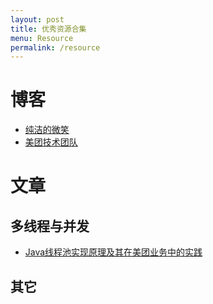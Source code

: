 ```yaml
---
layout: post
title: 优秀资源合集
menu: Resource
permalink: /resource
---
```



# 博客
+ [纯洁的微笑](http://www.ityouknow.com/)
+ [美团技术团队](https://tech.meituan.com/)

# 文章

## 多线程与并发
+ [Java线程池实现原理及其在美团业务中的实践](https://tech.meituan.com/2020/04/02/java-pooling-pratice-in-meituan.html)

## 其它  